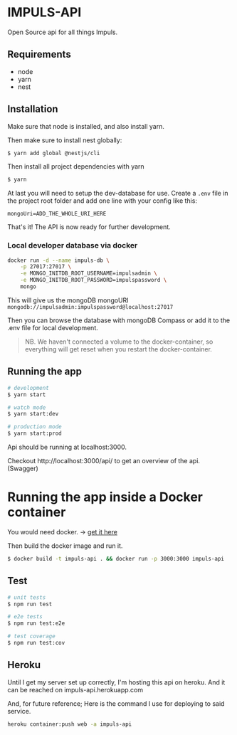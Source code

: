 # IMPULS-API

Open Source api for all things Impuls.

## Requirements

- node
- yarn
- nest

## Installation

Make sure that node is installed, and also install yarn.

Then make sure to install nest globally:

```bash
$ yarn add global @nestjs/cli
```

Then install all project dependencies with yarn

```bash
$ yarn
```

At last you will need to setup the dev-database for use.
Create a `.env` file in the project root folder and add one line with your config like this:
```
mongoUri=ADD_THE_WHOLE_URI_HERE
```

That's it!
The API is now ready for further development.

### Local developer database via docker 
```bash
docker run -d --name impuls-db \
    -p 27017:27017 \
    -e MONGO_INITDB_ROOT_USERNAME=impulsadmin \
    -e MONGO_INITDB_ROOT_PASSWORD=impulspassword \
    mongo
```
This will give us the mongoDB mongoURI `mongodb://impulsadmin:impulspassword@localhost:27017`

Then you can browse the database with mongoDB Compass or add it to the .env file for local development.

> NB. We haven't connected a volume to the docker-container, so everything will get reset when you restart the docker-container.


## Running the app

```bash
# development
$ yarn start

# watch mode
$ yarn start:dev

# production mode
$ yarn start:prod
```
Api should be running at localhost:3000.

Checkout http://localhost:3000/api/ to get an overview of the api. (Swagger)


# Running the app inside a Docker container

You would need docker. -> [get it here](https://docs.docker.com/install/)

Then build the docker image and run it.
```bash
$ docker build -t impuls-api . && docker run -p 3000:3000 impuls-api
```

## Test

```bash
# unit tests
$ npm run test

# e2e tests
$ npm run test:e2e

# test coverage
$ npm run test:cov
```

## Heroku
Until I get my server set up correctly, I'm hosting this api on heroku. 
And it can be reached on impuls-api.herokuapp.com

And, for future reference;
Here is the command I use for deploying to said service.
```bash
heroku container:push web -a impuls-api
``` 
